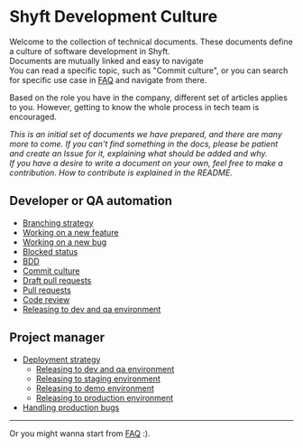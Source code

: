 # Shyft Development Culture

Welcome to the collection of technical documents. These documents define a culture of software development in Shyft.  
Documents are mutually linked and easy to navigate  
You can read a specific topic, such as "Commit culture", or you can search for specific use case in [FAQ](FAQ) and navigate from there.  

Based on the role you have in the company, different set of articles applies to you. However, getting to know the whole process in tech team is encouraged.  

_This is an initial set of documents we have prepared, and there are many more to come. If you can't find something in the docs, please be patient and create an Issue for it, explaining what should be added and why.  
If you have a desire to write a document on your own, feel free to make a contribution. How to contribute is explained in the README._

## Developer or QA automation

   * [Branching strategy](Branching-strategy)
   * [Working on a new feature](Working-on-a-new-feature)
   * [Working on a new bug](Working-on-a-new-bug)
   * [Blocked status](Blocked-status)
   * [BDD](BDD)
   * [Commit culture](commit-culture)
   * [Draft pull requests](Draft-pull-requests)
   * [Pull requests](Pull-Requests)
   * [Code review](Code-review)
   * [Releasing to dev and qa environment](Releasing-to-dev-and-qa-environment)

## Project manager

   * [Deployment strategy](Deployment-strategy)
      * [Releasing to dev and qa environment](Releasing-to-dev-and-qa-environment)
      * [Releasing to staging environment](Releasing-to-staging-environment)
      * [Releasing to demo environment](Releasing-to-demo-environment)
      * [Releasing to production environment](Releasing-to-production-environment)
   * [Handling production bugs](Handling-production-bugs)
___
Or you might wanna start from [FAQ](FAQ) :).